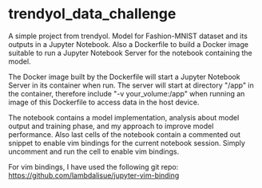 # trendyol_data_challenge
A simple project from trendyol. Model for Fashion-MNIST dataset and its outputs in a Jupyter Notebook. Also a Dockerfile to build a Docker image suitable to run a Jupyter Notebook Server for the notebook containing the model.

The Docker image built by the Dockerfile will start a Jupyter Notebook Server in its container when run. The server will start at directory "/app" in the container, therefore include "-v your_volume:/app" when running an image of this Dockerfile to access data in the host device.

The notebook contains a model implementation, analysis about model output and training phase, and my approach to improve model performance. Also last cells of the notebook contain a commented out snippet to enable vim bindings for the current notebook session. Simply uncomment and run the cell to enable vim bindings.

For vim bindings, I have used the following git repo: https://github.com/lambdalisue/jupyter-vim-binding
